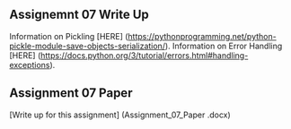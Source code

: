 ## Assignemnt 07 Write Up
Information on Pickling [HERE] (https://pythonprogramming.net/python-pickle-module-save-objects-serialization/).
Information on Error Handling [HERE] (https://docs.python.org/3/tutorial/errors.html#handling-exceptions).

## Assignment 07 Paper 
[Write up for this assignment] (Assignment_07_Paper .docx) 
